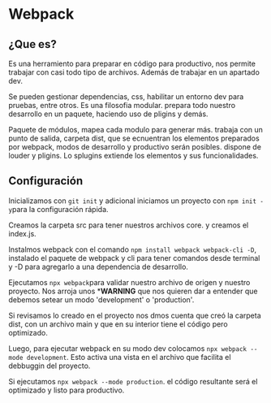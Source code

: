 # Webpack

## ¿Que es?

Es una herramiento para preparar en código para productivo, nos permite trabajar con casi todo tipo de archivos. Además de trabajar en un apartado dev.

Se pueden gestionar dependencias, css, habilitar un entorno dev para pruebas, entre otros. Es una filosofia modular. prepara todo nuestro desarrollo en un paquete, haciendo uso de pligins y demás.

Paquete de módulos, mapea cada modulo para generar más.
trabaja con un punto de salida, carpeta dist, que se ecnuentran los elementos preparados por webpack, modos de desarrollo y productivo serán posibles. dispone de louder y pligins. Lo splugins extiende los elementos y sus funcionalidades. 

## Configuración

Inicializamos con `git init` y adicional iniciamos un proyecto con `npm init -y`para la configuración rápida.

Creamos la carpeta src para tener nuestros archivos core. y creamos el index.js.

Instalmos webpack con el comando `npm install webpack webpack-cli -D`, instalado el paquete de webpack y cli para tener comandos desde terminal y -D para agregarlo a una dependencia de desarrollo.

Ejecutamos `npx webpack`para validar nuestro archivo de origen y nuestro proyecto. Nos arroja unos ***WARNING** que nos quieren dar a entender que debemos setear un modo 'development' o 'production'.

Si revisamos lo creado en el proyecto nos dmos cuenta que creó la carpeta dist, con un archivo main y que en su interior tiene el código pero optimizado.

Luego, para ejecutar webpack en su modo dev colocamos `npx webpack --mode development`. Esto activa una vista en el archivo que facilita el debbuggin del proyecto.

Si ejecutamos `npx webpack --mode production`. el código resultante será el optimizado y listo para productivo.